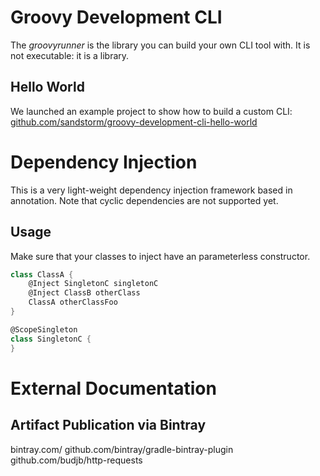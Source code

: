 # Groovy Development CLI

The *groovyrunner* is the library you can build your own CLI tool with. It is not executable: it is a library.

## Hello World

We launched an example project to show how to build a custom CLI: [github.com/sandstorm/groovy-development-cli-hello-world]()


# Dependency Injection

This is a very light-weight dependency injection framework based in annotation.
Note that cyclic dependencies are not supported yet.

## Usage

Make sure that your classes to inject have an parameterless constructor.

```groovy
class ClassA {
    @Inject SingletonC singletonC
    @Inject ClassB otherClass
    ClassA otherClassFoo
}

@ScopeSingleton
class SingletonC {
}
```

# External Documentation

## Artifact Publication via Bintray

bintray.com/
github.com/bintray/gradle-bintray-plugin
github.com/budjb/http-requests
